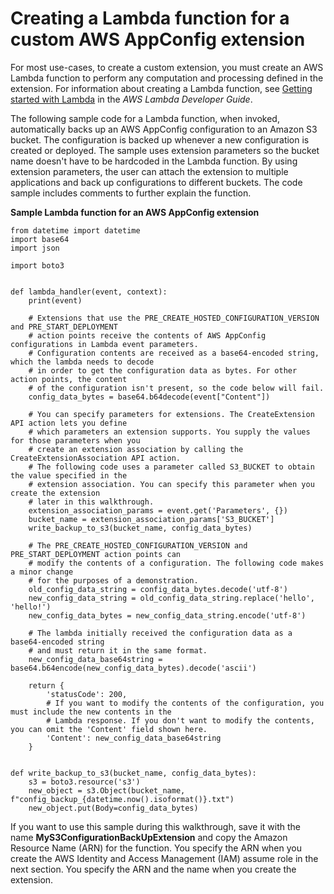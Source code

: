 # Creating a Lambda function for a custom AWS AppConfig extension<a name="working-with-appconfig-extensions-creating-custom-lambda"></a>

For most use\-cases, to create a custom extension, you must create an AWS Lambda function to perform any computation and processing defined in the extension\. For information about creating a Lambda function, see [Getting started with Lambda](https://docs.aws.amazon.com/lambda/latest/dg/getting-started.html) in the *AWS Lambda Developer Guide*\.

The following sample code for a Lambda function, when invoked, automatically backs up an AWS AppConfig configuration to an Amazon S3 bucket\. The configuration is backed up whenever a new configuration is created or deployed\. The sample uses extension parameters so the bucket name doesn't have to be hardcoded in the Lambda function\. By using extension parameters, the user can attach the extension to multiple applications and back up configurations to different buckets\. The code sample includes comments to further explain the function\.

**Sample Lambda function for an AWS AppConfig extension**

```
from datetime import datetime
import base64
import json

import boto3


def lambda_handler(event, context):
    print(event)
    
    # Extensions that use the PRE_CREATE_HOSTED_CONFIGURATION_VERSION and PRE_START_DEPLOYMENT 
    # action points receive the contents of AWS AppConfig configurations in Lambda event parameters.
    # Configuration contents are received as a base64-encoded string, which the lambda needs to decode 
    # in order to get the configuration data as bytes. For other action points, the content 
    # of the configuration isn't present, so the code below will fail.
    config_data_bytes = base64.b64decode(event["Content"])
    
    # You can specify parameters for extensions. The CreateExtension API action lets you define  
    # which parameters an extension supports. You supply the values for those parameters when you 
    # create an extension association by calling the CreateExtensionAssociation API action.
    # The following code uses a parameter called S3_BUCKET to obtain the value specified in the 
    # extension association. You can specify this parameter when you create the extension 
    # later in this walkthrough.
    extension_association_params = event.get('Parameters', {})
    bucket_name = extension_association_params['S3_BUCKET']
    write_backup_to_s3(bucket_name, config_data_bytes)
    
    # The PRE_CREATE_HOSTED_CONFIGURATION_VERSION and PRE_START_DEPLOYMENT action points can 
    # modify the contents of a configuration. The following code makes a minor change 
    # for the purposes of a demonstration.
    old_config_data_string = config_data_bytes.decode('utf-8')
    new_config_data_string = old_config_data_string.replace('hello', 'hello!')
    new_config_data_bytes = new_config_data_string.encode('utf-8')
    
    # The lambda initially received the configuration data as a base64-encoded string 
    # and must return it in the same format.
    new_config_data_base64string = base64.b64encode(new_config_data_bytes).decode('ascii')
    
    return {
        'statusCode': 200,
        # If you want to modify the contents of the configuration, you must include the new contents in the 
        # Lambda response. If you don't want to modify the contents, you can omit the 'Content' field shown here.
        'Content': new_config_data_base64string
    }


def write_backup_to_s3(bucket_name, config_data_bytes):
    s3 = boto3.resource('s3')
    new_object = s3.Object(bucket_name, f"config_backup_{datetime.now().isoformat()}.txt")
    new_object.put(Body=config_data_bytes)
```

If you want to use this sample during this walkthrough, save it with the name **MyS3ConfigurationBackUpExtension** and copy the Amazon Resource Name \(ARN\) for the function\. You specify the ARN when you create the AWS Identity and Access Management \(IAM\) assume role in the next section\. You specify the ARN and the name when you create the extension\.